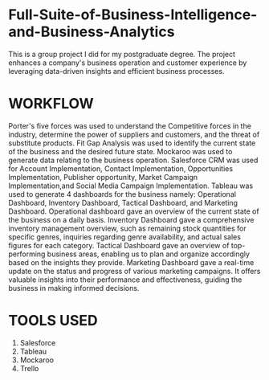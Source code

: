 # Full-Suite-of-Business-Intelligence-and-Business-Analytics
This is a group project I did for my postgraduate degree. The project enhances a company's business operation and customer experience by leveraging data-driven insights and efficient business processes.

# WORKFLOW
Porter's five forces was used to understand the Competitive forces in the industry, determine the power of suppliers and customers, and the threat of substitute products.
Fit Gap Analysis was used to identify the current state of the business and the desired future state.
Mockaroo was used to generate data relating to the business operation.
Salesforce CRM was used for Account Implementation, Contact Implementation, Opportunities Implementation, Publisher opportunity, Market Campaign Implementation,and Social Media Campaign Implementation.
Tableau was used to generate 4 dashboards for the business namely: Operational Dashboard, Inventory Dashboard, Tactical Dashboard, and Marketing Dashboard.
Operational dashboard gave an overview of the current state of the business on a daily basis.
Inventory Dashboard gave a comprehensive inventory management overview, such as remaining stock quantities for specific genres, inquiries regarding genre availability, and actual sales figures for each category.
Tactical Dashboard gave an overview of top-performing business areas, enabling us to plan and organize accordingly based on the insights they provide.
Marketing Dashboard gave a real-time update on the status and progress of various marketing campaigns. It offers valuable insights into their performance and effectiveness, guiding the business in making informed decisions.

# TOOLS USED
1. Salesforce
2. Tableau
3. Mockaroo
4. Trello
